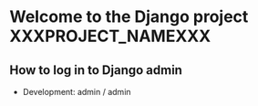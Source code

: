 Welcome to the Django project XXXPROJECT_NAMEXXX
================================================

How to log in to Django admin
-----------------------------

* Development: admin / admin
